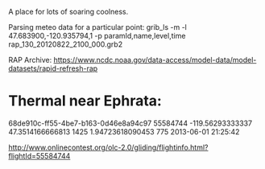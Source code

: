 A place for lots of soaring coolness.

Parsing meteo data for a particular point:
grib_ls -m -l 47.683900,-120.935794,1 -p paramId,name,level,time rap_130_20120822_2100_000.grb2

RAP Archive:
https://www.ncdc.noaa.gov/data-access/model-data/model-datasets/rapid-refresh-rap

Thermal near Ephrata:
===
68de910c-ff55-4be7-b163-0d46e8a94c97	55584744	-119.56293333337	47.3514166666813	1425	1.94723618090453	775	2013-06-01 21:25:42


http://www.onlinecontest.org/olc-2.0/gliding/flightinfo.html?flightId=55584744